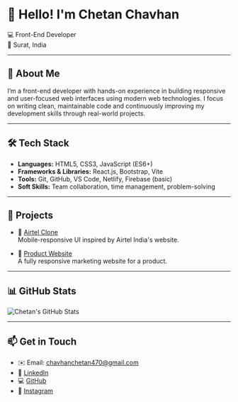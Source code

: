 # 👋 Hello! I'm Chetan Chavhan

💻 Front-End Developer  
📍 Surat, India

---

## 🚀 About Me

I’m a front-end developer with hands-on experience in building responsive and user-focused web interfaces using modern web technologies. I focus on writing clean, maintainable code and continuously improving my development skills through real-world projects.

---

## 🛠️ Tech Stack

- **Languages:** HTML5, CSS3, JavaScript (ES6+)
- **Frameworks & Libraries:** React.js, Bootstrap, Vite
- **Tools:** Git, GitHub, VS Code, Netlify, Firebase (basic)
- **Soft Skills:** Team collaboration, time management, problem-solving

---

## 💼 Projects

- 🔗 [Airtel Clone](https://github.com/Chetanchavhan/airtel-clone)  
  Mobile-responsive UI inspired by Airtel India's website.

- 🔗 [Product Website](https://github.com/Chetanchavhan/product-website)  
  A fully responsive marketing website for a product.

---

## 📊 GitHub Stats

![Chetan's GitHub Stats](https://github-readme-stats.vercel.app/api?username=Chetanchavhan&show_icons=true&theme=github_dark&hide_border=true)

---

## 📫 Get in Touch

- ✉️ Email: [chavhanchetan470@gmail.com](mailto:chavhanchetan470@gmail.com)  
- 💼 [LinkedIn](https://www.linkedin.com/in/chetan-chavhan-244319280/)  
- 💻 [GitHub](https://github.com/Chetanchavhan)  
- 📸 [Instagram](https://instagram.com/chetann_03)

